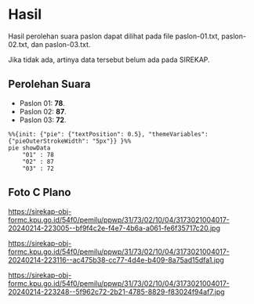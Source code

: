 # Hasil

Hasil perolehan suara paslon dapat dilihat pada file paslon-01.txt, paslon-02.txt, dan paslon-03.txt.

Jika tidak ada, artinya data tersebut belum ada pada SIREKAP.

## Perolehan Suara

 * Paslon 01: **78**.
 * Paslon 02: **87**.
 * Paslon 03: **72**.

```mermaid
%%{init: {"pie": {"textPosition": 0.5}, "themeVariables": {"pieOuterStrokeWidth": "5px"}} }%%
pie showData
    "01" : 78
    "02" : 87
    "03" : 72
```
## Foto C Plano

https://sirekap-obj-formc.kpu.go.id/54f0/pemilu/ppwp/31/73/02/10/04/3173021004017-20240214-223005--bf9f4c2e-f4e7-4b6a-a061-fe6f35717c20.jpg

https://sirekap-obj-formc.kpu.go.id/54f0/pemilu/ppwp/31/73/02/10/04/3173021004017-20240214-223116--ac475b38-cc77-4d4e-b409-8a75ad15dfa1.jpg

https://sirekap-obj-formc.kpu.go.id/54f0/pemilu/ppwp/31/73/02/10/04/3173021004017-20240214-223248--5f962c72-2b21-4785-8829-f83024f94af7.jpg
